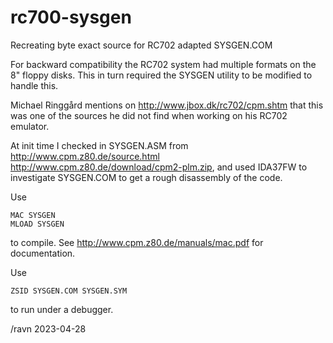 # rc700-sysgen
Recreating byte exact source for RC702 adapted SYSGEN.COM

For backward compatibility the RC702 system had multiple formats on the 8" floppy 
disks.   This in turn required the SYSGEN utility to be modified to handle this. 

Michael Ringgård mentions on http://www.jbox.dk/rc702/cpm.shtm that this was 
one of the sources he did not find when working on his RC702 emulator.

At init time I checked in SYSGEN.ASM from http://www.cpm.z80.de/source.html
http://www.cpm.z80.de/download/cpm2-plm.zip, and used IDA37FW to investigate 
SYSGEN.COM to get a rough disassembly of the code.

Use

    MAC SYSGEN
    MLOAD SYSGEN

to compile.  See http://www.cpm.z80.de/manuals/mac.pdf for documentation.

Use

    ZSID SYSGEN.COM SYSGEN.SYM

to run under a debugger.

/ravn 2023-04-28

